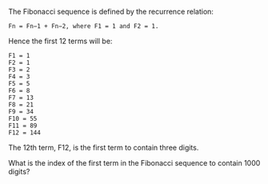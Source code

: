 
The Fibonacci sequence is defined by the recurrence relation:

```plain
Fn = Fn−1 + Fn−2, where F1 = 1 and F2 = 1.
```

Hence the first 12 terms will be:

```plain
F1 = 1
F2 = 1
F3 = 2
F4 = 3
F5 = 5
F6 = 8
F7 = 13
F8 = 21
F9 = 34
F10 = 55
F11 = 89
F12 = 144
```

The 12th term, F12, is the first term to contain three digits.

What is the index of the first term in the Fibonacci sequence to contain 1000 digits?